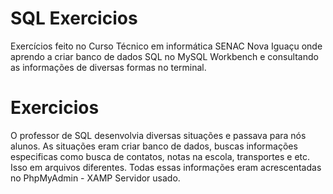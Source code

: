 # SQL Exercicios
Exercícios feito no Curso Técnico em informática SENAC Nova Iguaçu onde aprendo a criar banco de dados SQL no MySQL Workbench e consultando as informações de diversas formas no terminal.

# Exercicios
O professor de SQL desenvolvia diversas situações e passava para nós alunos.
As situações eram criar banco de dados, buscas informações especificas como busca de contatos, notas na escola, transportes e etc. 
Isso em arquivos diferentes.
Todas essas informações eram acrescentadas no PhpMyAdmin - XAMP
Servidor usado.
